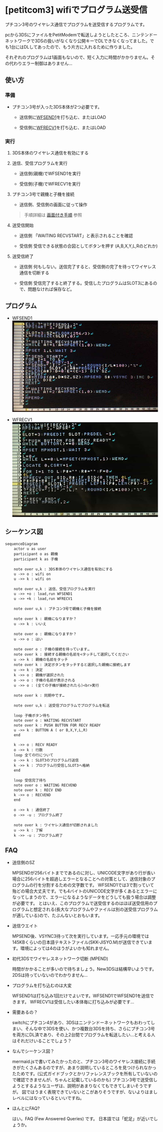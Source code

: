 # [petitcom3] wifiでプログラム送受信

プチコン3号のワイヤレス通信でプログラムを送受信するプログラムです。

pcから3DSにファイルをPetitModemで転送しようとしたところ、ニンテンドーネットワークで3DSの扱いがなくなり公開キーでDLできなくなってました。でも1台にはDLしてあったので、もう片方に入れるために作りました。

それぞれのプログラムは1画面もないので、短く入力に時間がかかりません。その代わりエラー制御はありません…

## 使い方

### 準備
* プチコン3号が入った3DS本体が2つ必要です。

    * 送信側に[WFSEND1](#wfsend1)を打ち込む、またはLOAD
    
    * 受信側に[WFRECV1](#wfrecv1)を打ち込む、またはLOAD

### 実行

1. 3DS本体のワイヤレス通信を有効にする

1. 送信、受信プログラムを実行

    * 送信側(親機)でWFSEND1を実行

    * 受信側(子機)でWFRECV1を実行

1. プチコン3号で親機と子機を接続

    * 送信側、受信側の画面に従って操作

    > 手順詳細は [画面付き手順](./ptcm3_ConnectHostClient.md) 参照

1. 送受信開始

    * 送信側 「WAITING RECVSTART」と表示されることを確認

    * 受信側 受信できる状態の合図としてボタンを押す (A,B,X,Y,L,Rのどれか)

1. 送受信終了

    * 送信側 何もしない。送信完了すると、受信側の完了を待ってワイヤレス通信を切断する

    * 受信側 受信完了すると終了する。受信したプログラムはSLOT3にあるので、問題なければ保存など。

## プログラム

* WFSEND1 <a name="wfsend1"></a>
![WFSEND1](images/WFSEND1.jpg)

* WFRECV1 <a name="wfrecv1"></a>
![WFRECV1](images/WFRECV1.jpg)

## シーケンス図
```mermaid
sequenceDiagram
    actor u as user
    participant o as 親機
    participant k as 子機

    note over u,k : 3DS本体のワイヤレス通信を有効にする
    u ->> o : wifi on
    u ->> k : wifi on

    note over u,k : 送信、受信プログラムを実行
    u ->> +o : load,run WFSEND1
    u ->> +k : load,run WFRECV1

    note over u,k : プチコン3号で親機と子機を接続

    note over k : 親機になりますか？
    u ->> k : いいえ

    note over o : 親機になりますか？
    u ->> o : はい

    note over o : 子機の接続を待っています…
    note over k : 接続する親機の名前を<タッチして選択してください
    u ->> k : 親機の名前をタッチ
    note over k : 決定ボタンをタッチすると選択した親機に接続します
    u ->> k : 決定
    k ->> o : 親機が選択された
    o ->> o : 子機の名前が表示される
    u ->> o : (全ての子機が接続されたら)<br>実行

    note over k : 同期中です…

    note over u,k : 送受信プログラムでプログラムを転送

    loop 子機ボタン待ち
    note over o : WAITING RECVSTART
    note over k : PUSH BUTTON FOR RECV READY
    u ->> k : BUTTON A ( or B,X,Y,L,R)
    end

    k ->> o : RECV READY
    o ->> k : 行数
    loop 全ての行について
    o ->> k : SLOT3のプログラム行送信
    k ->> k : プログラム行受信しSLOT3へ格納
    end

    loop 受信完了待ち
    note over o : WAITING RECVEND
    note over k : RECV END
    k ->> o : RECVEND
    end

    o ->> k : 通信終了
    o ->> -u : プログラム終了

    note over k : ワイヤレス通信が切断されました
    u ->> k : 了解
    k ->> -u : プログラム終了

```

## FAQ
* 送信側のSZ
    
    MPSENDが256バイトまでであるのに対し、UNICODE文字があり行が長い場合に256バイトを超過しエラーとなることへの対策として、送信対象のプログラムの行を分割するための文字数です。
    WFSEND1では3で割っていて殆どの場合大丈夫です。でも4バイトのUNICODE文字が多くあるとエラーになってしまうので、エラーになるようなデータをどうしても扱う場合は調整が必要です。
    とはいえ、このプログラムで送受信するのはほぼ送受信用のプログラムと想定される(長大なプログラムやファイルは別の送受信プログラムが適している)ので、たぶんないとおもいます。
    
* 送信ウエイト
    
    MPSEND後、VSYNC3待って次を実行しています。一応手元の環境では145KBくらいの日本語テキストファイル(SKK-JISYO.M)が送信できています。環境によっては4のほうがよいかも知れません。
    
* 初代3DSでワイヤレスネットワーク切断 (MPEND)
    
    時間がかかることが多いので待ちましょう。New3DSは結構早いようです。2DSは持っていないのでわかりません…
    
* プログラムを打ち込むのは大変
    
    WFSEND1は打ち込み1回だけでよいです。WFSEND1でWFSEND1を送信できます。
    WFRECV1は受信したい本体毎に打ち込みが必要です…
    
* 需要あるの？
    
    switchにプチコン4があり、3DSはニンテンドーネットワークもおわってしまい、そんな中で3DSを使い、かつ複数台3DSを持ち、さらにプチコン3号を両方にDL済であり、その上2台間でプログラムを転送したい…と考える人はそれだけいることでしょう？
    
* なんでシーケンス図？
    
    mermaid.jsで書いてみたかったのと、プチコン3号のワイヤレス接続に手続きがたくさんあるのですが、あまり説明しているところを見つけられなかったためです。(公式ガイドブックとかリファレンスブックを所有していないので確認できませんが、ちゃんと記載しているのかも) プチコン3号で送受信しようとするようなユーザは、説明があまりなくてもできてしまいそうですが。
    図ではうまく表現できていないとこがありそうですが、ないよりはましレベルにはなっているといいですね。
    
* ほんとにFAQ?
    
    はい。FAQ (Few Answered Queries) です。
    日本語では「蛇足」が近いでしょうか。
    